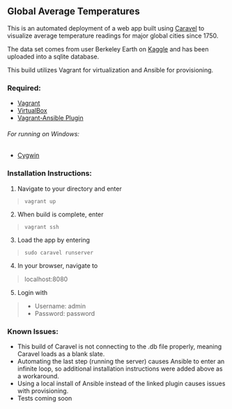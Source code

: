## Global Average Temperatures

This is an automated deployment of a web app built using [Caravel](https://github.com/airbnb/caravel) to visualize average temperature readings for major global cities since 1750. 

The data set comes from user Berkeley Earth on [Kaggle](https://www.kaggle.com/berkeleyearth/climate-change-earth-surface-temperature-data) and has been uploaded into a sqlite database.

This build utilizes Vagrant for virtualization and Ansible for provisioning. 

### Required:
- [Vagrant](https://www.vagrantup.com/)
- [VirtualBox](https://www.virtualbox.org/wiki/Downloads)
- [Vagrant-Ansible Plugin](https://github.com/vovimayhem/vagrant-guest_ansible)

###### For running on Windows:
- [Cygwin](https://www.cygwin.com/)

### Installation Instructions:
1. Navigate to your directory and enter
>`vagrant up`

2. When build is complete, enter
> `vagrant ssh`

3. Load the app by entering
> `sudo caravel runserver`

4. In your browser, navigate to
>localhost:8080

5. Login with 
>- Username: admin
>- Password: password

### Known Issues:
- This build of Caravel is not connecting to the .db file properly, meaning Caravel loads as a blank slate.
- Automating the last step (running the server) causes Ansible to enter an infinite loop, so additional installation instructions were added above as a workaround.
- Using a local install of Ansible instead of the linked plugin causes issues with provisioning.
- Tests coming soon
